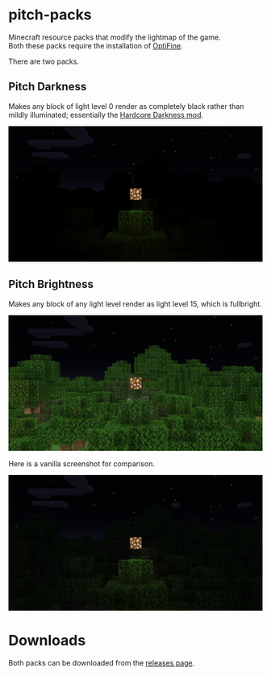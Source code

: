 # pitch-packs
Minecraft resource packs that modify the lightmap of the game.  
Both these packs require the installation of [OptiFine](https://optifine.net).

There are two packs.
## Pitch Darkness
  Makes any block of light level 0 render as completely black rather than mildly illuminated; essentially the [Hardcore Darkness mod](https://www.curseforge.com/minecraft/mc-mods/hardcore-darkness).

![Full Darkness Screenshot](screenshots/darkness.jpg)

## Pitch Brightness  
Makes any block of any light level render as light level 15, which is fullbright.

![Full Brightness Screenshot](screenshots/brightness.jpg)

Here is a vanilla screenshot for comparison.

![Vanilla Brightness Screenshot](screenshots/vanilla.jpg)

# Downloads
Both packs can be downloaded from the [releases page](https://github.com/jadc/pitch-packs/releases).
